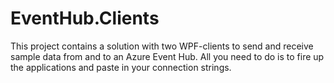 # EventHub.Clients
This project contains a solution with two WPF-clients to send and receive sample data from and to an Azure Event Hub. All you need to do is to fire up the applications and paste in your connection strings.
